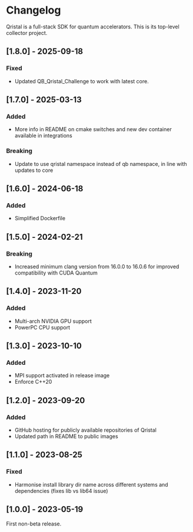 # Changelog

Qristal is a full-stack SDK for quantum accelerators.  This is its top-level collector project.

## [1.8.0] - 2025-09-18

### Fixed

- Updated QB_Qristal_Challenge to work with latest core.


## [1.7.0] - 2025-03-13

### Added

- More info in README on cmake switches and new dev container available in integrations

### Breaking

- Update to use qristal namespace instead of qb namespace, in line with updates to core


## [1.6.0] - 2024-06-18

### Added

- Simplified Dockerfile


## [1.5.0] - 2024-02-21

### Breaking

- Increased minimum clang version from 16.0.0 to 16.0.6 for improved compatibility with CUDA Quantum


## [1.4.0] - 2023-11-20

### Added

- Multi-arch NVIDIA GPU support
- PowerPC CPU support


## [1.3.0] - 2023-10-10

### Added

- MPI support activated in release image
- Enforce C++20


## [1.2.0] - 2023-09-20

### Added

- GitHub hosting for publicly available repositories of Qristal
- Updated path in README to public images


## [1.1.0] - 2023-08-25

### Fixed

- Harmonise install library dir name across different systems and dependencies (fixes lib vs lib64 issue)


## [1.0.0] - 2023-05-19

First non-beta release.


